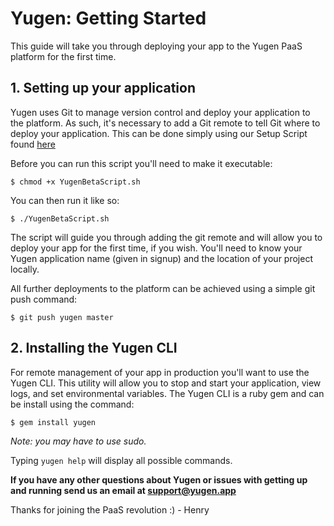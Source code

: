 # Yugen: Getting Started

This guide will take you through deploying your app to the Yugen PaaS platform for the first time.

## 1. Setting up your application

Yugen uses Git to manage version control and deploy your application to the platform. As such, it's necessary to add a Git remote to tell Git where to deploy your application. This can be done simply using our Setup Script found [here](https://www.dropbox.com/s/ot8ag7hnesrni6z/YugenBetaScript.sh?dl=1)

Before you can run this script you'll need to make it executable:

```
$ chmod +x YugenBetaScript.sh
```

You can then run it like so:

```
$ ./YugenBetaScript.sh 
```

The script will guide you through adding the git remote and will allow you to deploy your app for the first time, if you wish. You'll need to know your Yugen application name (given in signup) and the location of your project locally.

All further deployments to the platform can be achieved using a simple git push command:

```
$ git push yugen master
```

## 2. Installing the Yugen CLI

For remote management of your app in production you'll want to use the Yugen CLI. This utility will allow you to stop and start your application, view logs, and set environmental variables. The Yugen CLI is a ruby gem and can be install using the command:

```
$ gem install yugen
```
*Note: you may have to use sudo.*

Typing ` yugen help ` will display all possible commands.

**If you have any other questions about Yugen or issues with getting up and running send us an email at support@yugen.app** 

Thanks for joining the PaaS revolution :) - Henry
